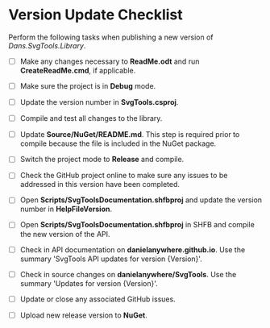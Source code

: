 # Version Update Checklist

Perform the following tasks when publishing a new version of *Dans.SvgTools.Library*.

 - [ ] Make any changes necessary to **ReadMe.odt** and run **CreateReadMe.cmd**, if applicable.
 - [ ] Make sure the project is in **Debug** mode.
 - [ ] Update the version number in **SvgTools.csproj**.
 - [ ] Compile and test all changes to the library.
 - [ ] Update **Source/NuGet/README.md**. This step is required prior to compile because the file is included in the NuGet package.
 - [ ] Switch the project mode to **Release** and compile.
 - [ ] Check the GitHub project online to make sure any issues to be addressed in this version have been completed.
 - [ ] Open **Scripts/SvgToolsDocumentation.shfbproj** and update the version number in **HelpFileVersion**.
 - [ ] Open **Scripts/SvgToolsDocumentation.shfbproj** in SHFB and compile the new version of the API.
 - [ ] Check in API documentation on **danielanywhere.github.io**. Use the summary 'SvgTools API updates for version {Version}'.
 - [ ] Check in source changes on **danielanywhere/SvgTools**. Use the summary 'Updates for version {Version}'.
 - [ ] Update or close any associated GitHub issues.
 - [ ] Upload new release version to **NuGet**.

